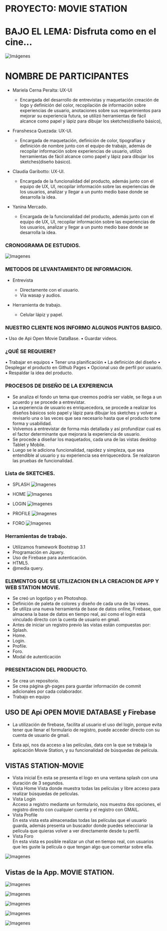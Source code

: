 # PROYECTO: MOVIE STATION
# BAJO EL LEMA: Disfruta como en el cine...

![Imágenes](assets/img/logo4.png) 

# NOMBRE DE PARTICIPANTES
	
*   Mariela Cerna Peralta: UX-UI
    - Encargada del desarrollo de entrevistas y maquetación creación de logo y definición del color, recopilación de información sobre experiencias de usuario, anotaciones sobre sus requerimientos para mejorar su experiencia futura, se utilizó herramientas de fácil alcance como papel y lápiz para dibujar los sketches(diseño básico), 

*   Franshesca Quezada: UX-UI. 
    - Encargada de maquetación, definición de color, tipografías y definición de nombre junto con el equipo de trabajo, además de recopilar información sobre experiencias de usuario, utilizó herramientas de fácil alcance como papel y lápiz para dibujar los sketches(diseño básico).

*   Claudia Garibotto: UX-UI. 
    - Encargada de la funcionalidad del producto, además junto con el equipo de UX, UI, recopilar información sobre las experiencias de los usuarios, analizar y llegar a un punto medio base donde se desarrolla la idea.

*   Yanina Mercado.
    - Encargada de la funcionalidad del producto, además junto con el equipo de UX, UI, recopilar información sobre las experiencias de los usuarios, analizar y llegar a un punto medio base donde se desarrolla la idea.

### CRONOGRAMA DE ESTUDIOS.
![Imagenes](assets/img/cronograma.png) 

    
### METODOS DE LEVANTAMIENTO DE INFORMACION.
*   Entrevista
    -   Directamente con el usuario.
    -   Vía wasap y audios.

*   Herramienta de trabajo.
    -   Celular lápiz y papel.
 
### NUESTRO CLIENTE NOS INFORMO ALGUNOS PUNTOS BASICO.
•   Uso de Api Open Movie DataBase.
•   Guardar videos.

### ¿QUÉ SE REQUIERE?
•   Trabajar en equipos
•   Tener una planificación
•   La definición del diseño
•   Desplegar el producto en Github Pages
•   Opcional uso de perfil por usuario.
•   Respaldar la idea del producto.


### PROCESOS DE DISEÑO DE LA EXPERIENCIA
-   Se analiza el fondo un tema que creemos podría ser viable, se llega a un acuerdo y se procede a entrevistar.
-   La experiencia de usuario es enriquecedora, se procede a realizar los diseños básicos solo papel y lápiz para dibujar los sketches y volver a revisarlo una o las veces que sea necesario hasta que el producto tome forma y usabilidad.
-   Volvemos a entrevistar de forma más detallada y así profundizar cual es el factor determinante que mejorara la experiencia de usuario.
-   Se procede a diseñar los maquetados, cada una de las vistas desktop Tablet y Mobile.
-   Luego se le adiciona funcionalidad, rapidez y simpleza, que sea entendible al usuario y su experiencia sea enriquecedora. Se realizaron las pruebas de funcionalidad.

### Lista de SKETCHES.

* SPLASH
![Imagenes](assets/readme/1.1.png) 

* HOME
![Imagenes](assets/readme/3.3.png) 

* LOGIN
![Imagenes](assets/readme/2.2.png) 

* PROFILE
![Imagenes](assets/readme/6.6.png)

* FORO
![Imagenes](assets/readme/7.7.png)

### Herramientas de trabajo.
*   Utilizamos framework Bootstrap 3.1
*   Programación en Jquery.
*   Uso de Firebase para autenticación.
*   HTML5.
*   @media query.


### ELEMENTOS QUE SE UTILIZACION EN LA CREACION DE APP Y WEB STATION MOVIE.
*   Se creó un logotipo y en Photoshop.
*   Definición de paleta de colores y diseño de cada una de las views.
*   Se utiliza una nueva herramienta de base de datos online, Firebase, que almacena la base de datos en tiempo real, así como el login está vinculado directo con la cuenta de usuario en gmail.
*   Antes de iniciar un registro previo las vistas están compuestas por:
*   Splash.
*   Home.
*   Login. 
*   Profile.
*   Foro.
*   Modal de autenticación

### PRESENTACION DEL PRODUCTO.
*   Se crea un repositorio.
*   Se crea página gh-pages para guardar información de commit adicionales por cada colaborador.
*   Trabajo en equipo

## USO DE Api OPEN MOVIE DATABASE y Firebase

* La utilización de firebase, facilita al usuario el uso del login, porque evita tener que llenar el formulario de registro, puede acceder directo con su cuenta de usuario de gmail.

* Esta api, nos da acceso a las películas, data con la que se trabaja la aplicación Movie Station, y su funcionalidad de búsquedas de película.

## VISTAS STATION-MOVIE

-   Vista inicial
    En esta se presenta el logo en una ventana splash con una duración de 3 segundos.
-   Vista Home
    Vista donde muestra todas las películas y libre acceso para realizar búsquedas de películas.
-   Vista Login    
    Acceso a registro mediante un formulario, nos muestra dos opciones, el registro directo con cualquier cuenta y el registro con GMAIL.
-   Vista Profile    
    En esta vista esta almacenadas todas las películas que el usuario guarda, además presenta un buscador donde puedes seleccionar la película que quieras volver a ver directamente desde tu perfil. 
-   Vista Foro    
    En esta vista es posible realizar un chat en tiempo real, con usuarios que les guste la película o que tengan algo que comentar sobre ella. 

![Imagenes](assets/img/pantallasReadme.png) 

## Vistas de la App. MOVIE STATION.
![Imagenes](assets/img/fondomovie.png)

![Imagenes](assets/img/home.png)

![Imagenes](assets/img/login.png)

![Imagenes](assets/img/movie.png)

![Imagenes](assets/img/foro.png)